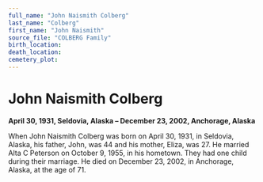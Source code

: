 ```yaml
---
full_name: "John Naismith Colberg"
last_name: "Colberg"
first_name: "John Naismith"
source_file: "COLBERG Family"
birth_location:
death_location:
cemetery_plot: 
---
```

# John Naismith Colberg

**April 30, 1931, Seldovia, Alaska – December 23, 2002, Anchorage,
Alaska**

When John Naismith Colberg was born on April 30, 1931, in Seldovia,
Alaska, his father, John, was 44 and his mother, Eliza, was 27. He
married Alta C Peterson on October 9, 1955, in his hometown. They had
one child during their marriage. He died on December 23, 2002, in
Anchorage, Alaska, at the age of 71.

